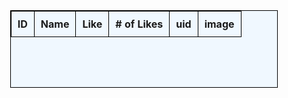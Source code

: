 <style>
.mytd {
  height: 80px;
  width: 160px;
  text-align: center;
  vertical-align: middle;
  border: 1px solid black;
}

.myth {
  border: 1px solid black;
  height: 30px;
  background-color: aliceblue;
}

.mytable1 {
  width: 85%;
  margin: auto;
  text-align: center;
  background-color: aliceblue;
  border: 1px solid black;
  border-collapse: collapse;
}

.mytable1 th {
  padding: 10px;
}

.mytable1 td {
  border: 1px solid black;
  padding: 10px;
}

.mytext {
  font-weight: bolder;
}

.mytable {
  width: 70%;
  margin: auto;
  text-align: center;
  background-color: lightgrey;
  border-radius: 20px;
}

img {
  width: 90%;
  height: auto;
  max-height: 100px;
  object-fit: contain;
}

.mytable1 p {
  text-align: center;
  margin: 10px;
}
</style>

<table class="mytable1" id="cars_table">
  <thead>
  <tr>
    <th class="myth">ID</th>
    <th class="myth">Name</th>
    <th class="myth">Like</th>
    <th class="myth"># of Likes</th>
    <th class="myth">uid</th>
    <th class = "myth"> image </th>
  </tr>
  </thead>
  <tbody class="mytd" id="result">
    <!-- javascript generated data -->
  </tbody>
</table>
<script>
  const resultContainer = document.getElementById("result");
  const url = "http://127.0.0.1:8086/api/images/"
  const create_fetch = url + '';
  const read_fetch = url;
  const delete_fetch = url + '/';
  const update_fetch = url;
  // Load users on page entry
  read_cars();
  // Display User Table, data is fetched from Backend Database
  function read_cars() {
    // prepare fetch options
    const read_options = {
      method: 'GET', // *GET, POST, PUT, DELETE, etc.
      mode: 'cors', // no-cors, *cors, same-origin
      cache: 'default', // *default, no-cache, reload, force-cache, only-if-cached
      credentials: 'omit', // include, *same-origin, omit
      headers: {
        'Content-Type': 'application/json'
      },
    };
    // fetch the data from API
    fetch(read_fetch, read_options)
      // response is a RESTful "promise" on any successful fetch
      .then(response => {
        // check for response errors
        if (response.status !== 200) {
            const errorMsg = 'Database read error: ' + response.status;
            console.log(errorMsg);
            const tr = document.createElement("tr");
            const td = document.createElement("td");
            td.innerHTML = errorMsg;
            tr.appendChild(td);
            resultContainer.appendChild(tr);
            return;
        }
        // valid response will have json data
        response.json().then(data => {
            console.log(data);
            for (let row in data) {
              console.log(data[row]);
              add_row(data[row]);
            }
        })
    })
    // catch fetch errors (ie ACCESS to server blocked)
    .catch(err => {
      console.error(err);
      const tr = document.createElement("tr");
      const td = document.createElement("td");
      td.innerHTML = err;
      tr.appendChild(td);
      resultContainer.appendChild(tr);
    });
  }
  function like_car(image_id, num_like, image_uid, image_name) {
  const body = {
    id: image_id,
    uid: image_uid,
    name: image_name,
    likes: num_like + 1,
  };
  const requestOptions = {
    method: 'PATCH', // *GET, POST, PUT, DELETE, etc.
    mode: 'cors', // no-cors, *cors, same-origin
    cache: 'default', // *default, no-cache, reload, force-cache, only-if-cached
    credentials: 'omit', // include, *same-origin, omit
    headers: {
      'Content-Type': 'application/json'
    },
    body: JSON.stringify(body), // send the updated like count in the request body
  };
  // Fetch API call to update the like count
  fetch(update_fetch, requestOptions)
    .then(response => {
      // trap error response from Web API
      if (response.status !== 200) {
        const errorMsg = 'Database update error: ' + response.status;
        console.log(errorMsg);
        const tr = document.createElement("tr");
        const td = document.createElement("td");
        td.innerHTML = errorMsg;
        tr.appendChild(td);
        resultContainer.appendChild(tr);
        return;
      }
      // response contains valid result
      response.json().then(data => {
        console.log(data);
        // update the like count in the table
        num_like.innerHTML = data.likes;
      })
    });
  }
  function add_row(data) {
    const tr = document.createElement("tr");
    tr.class = "mytd";
    const car = document.createElement("td");
    const id = document.createElement("td");
    const name = document.createElement("td");
    const uid = document.createElement("td");
    const col2 = document.createElement("td");
    const image = document.createElement("td");
    const like_button = document.createElement("input");
    like_button.type = "button";
    like_button.value = "Like";
    const num_like = document.createElement("td");
    col2.appendChild(like_button);
    // obtain data that is specific to the API
    car.innerHTML = data.name;
    id.innerHTML = data.id;
    num_like.innerHTML = data.likes;
    uid.innerHTML = data.uid;
    like_button.onclick = function() {
      like_car(data.id, data.likes, data.name, data.uid);
    };
    // create and set the image element
    const img = document.createElement("img");
    img.src =  data.image; // assuming the image is in JPEG format, change the format if needed
    img.alt = data.name; // set the alt attribute to the car name or any other meaningful description
    // add the image to the image td element
    image.appendChild(img);
    // add HTML to container
    tr.appendChild(id);
    tr.appendChild(car);
    tr.appendChild(col2);
    tr.appendChild(num_like);
    tr.appendChild(uid);
    tr.appendChild(image);
    resultContainer.appendChild(tr);
  }


</script>